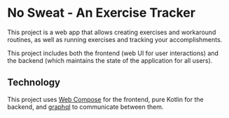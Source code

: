 # No Sweat - An Exercise Tracker

This project is a web app that allows creating exercises and workaround routines, as well as running exercises and
tracking your accomplishments.

This project includes both the frontend (web UI for user interactions) and the backend (which maintains the state of the
application for all users).

## Technology

This project uses [Web Compose](https://compose-web.ui.pages.jetbrains.team/) for the frontend, pure Kotlin for the
backend, and [graphql](https://graphql.org/) to communicate between them.